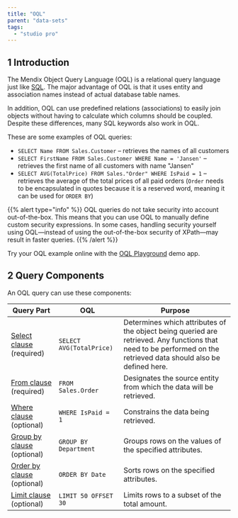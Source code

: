 ```yaml
---
title: "OQL"
parent: "data-sets"
tags:
  - "studio pro"
---
```


## 1 Introduction

The Mendix Object Query Language (OQL) is a relational query language just like [SQL](http://en.wikipedia.org/wiki/Sql). The major advantage of OQL is that it uses entity and association names instead of actual database table names.

In addition, OQL can use predefined relations (associations) to easily join objects without having to calculate which columns should be coupled. Despite these differences, many SQL keywords also work in OQL.

These are some examples of OQL queries:

* `SELECT Name FROM Sales.Customer` –  retrieves the names of all customers
* `SELECT FirstName FROM Sales.Customer WHERE Name = 'Jansen'`  –  retrieves the first name of all customers with name "Jansen"
* `SELECT AVG(TotalPrice) FROM Sales."Order" WHERE IsPaid = 1`  –  retrieves the average of the total prices of all paid orders (`Order` needs to be encapsulated in quotes because it is a reserved word, meaning it can be used for `ORDER BY`)

{{% alert type="info" %}}
OQL queries do not take security into account out-of-the-box. This means that you can use OQL to manually define custom security expressions. In some cases, handling security yourself using OQL—instead of using the out-of-the-box security of XPath—may result in faster queries.
{{% /alert %}}

Try your OQL example online with the [OQL Playground](https://service.mendixcloud.com/p/OQL) demo app.

## 2 Query Components

An OQL query can use these components:

| Query Part                                        | OQL                      | Purpose                                                                                                                                                           |
| ------------------------------------------------- | ------------------------ | ----------------------------------------------------------------------------------------------------------------------------------------------------------------- |
| [Select clause](oql-select-clause) (required)     | `SELECT AVG(TotalPrice)` | Determines which attributes of the object being queried are retrieved. Any functions that need to be performed on the retrieved data should also be defined here. |
| [From clause](oql-from-clause) (required)         | `FROM Sales.Order`       | Designates the source entity from which the data will be retrieved.                                                                                               |
| [Where clause](oql-where-clause) (optional)       | `WHERE IsPaid = 1`       | Constrains the data being retrieved.                                                                                                                              |
| [Group by clause](oql-group-by-clause) (optional) | `GROUP BY Department`    | Groups rows on the values of the specified attributes.                                                                                                            |
| [Order by clause](oql-order-by-clause) (optional) | `ORDER BY Date`          | Sorts rows on the specified attributes.                                                                                                                           |
| [Limit clause](oql-limit-clause) (optional)       | `LIMIT 50 OFFSET 30`     | Limits rows to a subset of the total amount.                                                                                                                      |

